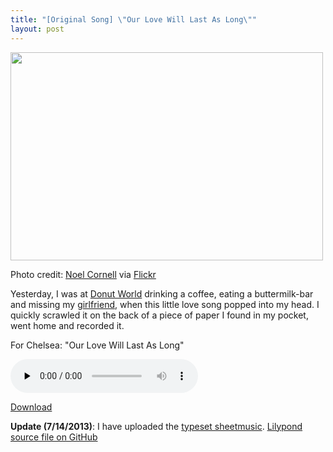 ```yaml
---
title: "[Original Song] \"Our Love Will Last As Long\""
layout: post
---
```


<div id="attachment_1169" style="width: 510px" class="wp-caption alignnone"><a href="{{ site.url }}/uploads/2009/07/3358509685_bcaf1f0c57_b.jpg"><img class="size-large wp-image-1169" title="3358509685_bcaf1f0c57_b" alt="" src="{{ site.url }}/uploads/2009/07/3358509685_bcaf1f0c57_b-500x333.jpg" width="500" height="333" /></a><p class="wp-caption-text">Photo credit: <a href="http://www.flickr.com/photos/noelcornell/3358509685">Noel Cornell</a> via <a href="http://www.flickr.com/">Flickr</a></p></div>

Yesterday, I was at <a href="http://maps.google.com/maps?oe=utf-8&amp;rls=org.mozilla:en-US:official&amp;client=firefox-a&amp;um=1&amp;ie=UTF-8&amp;q=donut+world+sf&amp;fb=1&amp;split=1&amp;gl=us&amp;view=text&amp;latlng=13147797873413706925">Donut World</a> drinking a coffee, eating a buttermilk-bar and missing my <a href="http://www.chelseahollow.com">girlfriend</a>, when this little love song popped into my head. I quickly scrawled it on the back of a piece of paper I found in my pocket, went home and recorded it.

For Chelsea: "Our Love Will Last As Long"

<audio id="wp_mep_25" src="{{ site.url }}/uploads/2009/07/Our-Love-Will-Last-As-Long.mp3" type="audio/mp3"    controls="controls" preload="none"  > </audio>

<a href="{{ site.url }}/uploads/2009/07/Our-Love-Will-Last-As-Long.mp3">Download</a>

<strong>Update (7/14/2013)</strong>: I have uploaded the <a href="{{ site.url }}/uploads/2009/07/eldredge-our_love_will_last_as_long.pdf">typeset sheetmusic</a>.
<a href="https://github.com/captbaritone/eldredge-our_love_will_last_as_long">Lilypond source file on GitHub</a>
